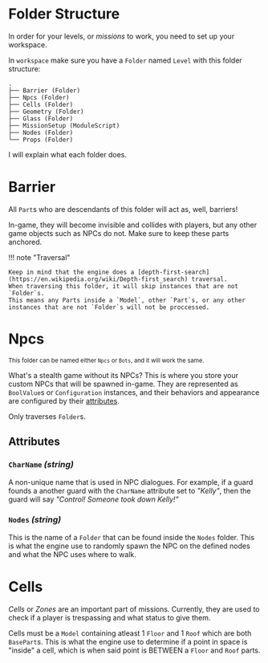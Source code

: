# Folder Structure
In order for your levels, or *missions* to work, you need to set up your workspace.

In `workspace` make sure you have a `Folder` named `Level`
with this folder structure:

    .
    ├── Barrier (Folder)
    ├── Npcs (Folder)
    ├── Cells (Folder)
    ├── Geometry (Folder)
    ├── Glass (Folder)
    ├── MissionSetup (ModuleScript)
    ├── Nodes (Folder)
    └── Props (Folder)

I will explain what each folder does.

# Barrier
All `Part`s who are descendants of this folder will act as, well, barriers!<p>
In-game, they will become invisible and collides with players, but any other game objects such as NPCs do not. Make sure to keep
these parts anchored.

!!! note "Traversal"

    Keep in mind that the engine does a [depth-first-search](https://en.wikipedia.org/wiki/Depth-first_search) traversal.
    When traversing this folder, it will skip instances that are not `Folder`s.
    This means any Parts inside a `Model`, other `Part`s, or any other instances that are not `Folder`s will not be proccessed.

# Npcs
<sup>This folder can be named either `Npcs` or `Bots`, and it will work the same.<p></sup>

What's a stealth game without its NPCs? This is where you store your custom NPCs that will be spawned in-game. They are represented as `BoolValue`s or `Configuration` instances, and their behaviors and appearance are configured by their [attributes](https://create.roblox.com/docs/scripting/attributes#create-attributes).

Only traverses `Folder`s.

## Attributes

### `CharName` *(string)*
A non-unique name that is used in NPC dialogues. For example, if a guard founds a another guard with the `CharName` attribute set to *"Kelly"*, then the guard will say *"Control! Someone took down Kelly!"*

### `Nodes` *(string)*
This is the name of a `Folder` that can be found inside the `Nodes` folder. This is what the engine use to randomly spawn the NPC on the defined nodes and what the NPC uses where to walk.

# Cells
*Cells* or *Zones* are an important part of missions. Currently, they are used to check if a player is trespassing
and what status to give them.

Cells must be a `Model` containing atleast 1 `Floor` and 1 `Roof` which are both `BasePart`s. This is what the engine
use to determine if a point in space is "inside" a cell, which is when said point is BETWEEN a `Floor` and `Roof` parts.
